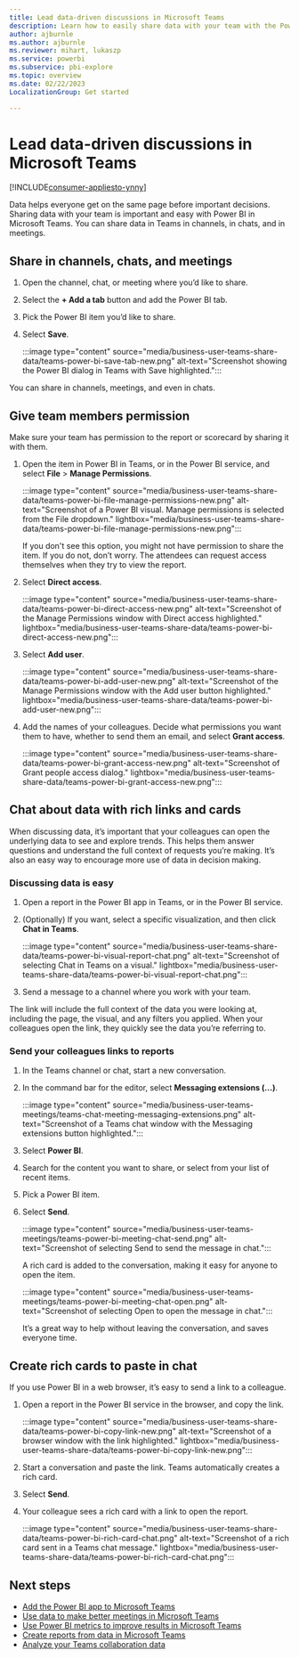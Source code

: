 ```yaml
---
title: Lead data-driven discussions in Microsoft Teams
description: Learn how to easily share data with your team with the Power BI app in Teams channels, chats, and meetings.
author: ajburnle
ms.author: ajburnle
ms.reviewer: mihart, lukaszp
ms.service: powerbi
ms.subservice: pbi-explore
ms.topic: overview
ms.date: 02/22/2023
LocalizationGroup: Get started

---
```


# Lead data-driven discussions in Microsoft Teams

[!INCLUDE[consumer-appliesto-ynny](../includes/consumer-appliesto-ynny.md)]

Data helps everyone get on the same page before important decisions. Sharing data with your team is important and easy with Power BI in Microsoft Teams. You can share data in Teams in channels, in chats, and in meetings.

## Share in channels, chats, and meetings

1. Open the channel, chat, or meeting where you’d like to share.
1. Select the **+ Add a tab** button and add the Power BI tab.
1. Pick the Power BI item you’d like to share.
1. Select **Save**.

    :::image type="content" source="media/business-user-teams-share-data/teams-power-bi-save-tab-new.png" alt-text="Screenshot showing the Power BI dialog in Teams with Save highlighted.":::

You can share in channels, meetings, and even in chats.

## Give team members permission

Make sure your team has permission to the report or scorecard by sharing it with them.

1. Open the item in Power BI in Teams, or in the Power BI service, and select **File** > **Manage Permissions**.

    :::image type="content" source="media/business-user-teams-share-data/teams-power-bi-file-manage-permissions-new.png" alt-text="Screenshot of a Power BI visual. Manage permissions is selected from the File dropdown." lightbox="media/business-user-teams-share-data/teams-power-bi-file-manage-permissions-new.png":::

    If you don't see this option, you might not have permission to share the item. If you do not, don’t worry. The attendees can request access themselves when they try to view the report.

1. Select **Direct access**.

    :::image type="content" source="media/business-user-teams-share-data/teams-power-bi-direct-access-new.png" alt-text="Screenshot of the Manage Permissions window with Direct access highlighted." lightbox="media/business-user-teams-share-data/teams-power-bi-direct-access-new.png":::

1. Select **Add user**.

    :::image type="content" source="media/business-user-teams-share-data/teams-power-bi-add-user-new.png" alt-text="Screenshot of the Manage Permissions window with the Add user button highlighted." lightbox="media/business-user-teams-share-data/teams-power-bi-add-user-new.png":::

1. Add the names of your colleagues. Decide what permissions you want them to have, whether to send them an email, and select **Grant access**.

    :::image type="content" source="media/business-user-teams-share-data/teams-power-bi-grant-access-new.png" alt-text="Screenshot of Grant people access dialog." lightbox="media/business-user-teams-share-data/teams-power-bi-grant-access-new.png":::

## Chat about data with rich links and cards

When discussing data, it’s important that your colleagues can open the underlying data to see and explore trends. This helps them answer questions and understand the full context of requests you’re making. It’s also an easy way to encourage more use of data in decision making.

### Discussing data is easy

1. Open a report in the Power BI app in Teams, or in the Power BI service.
1. (Optionally) If you want, select a specific visualization, and then click **Chat in Teams**.

    :::image type="content" source="media/business-user-teams-share-data/teams-power-bi-visual-report-chat.png" alt-text="Screenshot of selecting Chat in Teams on a visual." lightbox="media/business-user-teams-share-data/teams-power-bi-visual-report-chat.png":::

1. Send a message to a channel where you work with your team.

The link will include the full context of the data you were looking at, including the page, the visual, and any filters you applied. When your colleagues open the link, they quickly see the data you’re referring to.

### Send your colleagues links to reports

1. In the Teams channel or chat, start a new conversation.
1. In the command bar for the editor, select **Messaging extensions (...)**.

    :::image type="content" source="media/business-user-teams-meetings/teams-chat-meeting-messaging-extensions.png" alt-text="Screenshot of a Teams chat window with the Messaging extensions button highlighted.":::

1. Select **Power BI**.
1. Search for the content you want to share, or select from your list of recent items.
1. Pick a Power BI item.
1. Select **Send**.

    :::image type="content" source="media/business-user-teams-meetings/teams-power-bi-meeting-chat-send.png" alt-text="Screenshot of selecting Send to send the message in chat.":::

    A rich card is added to the conversation, making it easy for anyone to open the item.

    :::image type="content" source="media/business-user-teams-meetings/teams-power-bi-meeting-chat-open.png" alt-text="Screenshot of selecting Open to open the message in chat.":::

    It’s a great way to help without leaving the conversation, and saves everyone time.

## Create rich cards to paste in chat

If you use Power BI in a web browser, it’s easy to send a link to a colleague.

1. Open a report in the Power BI service in the browser, and copy the link.

    :::image type="content" source="media/business-user-teams-share-data/teams-power-bi-copy-link-new.png" alt-text="Screenshot of a browser window with the link highlighted." lightbox="media/business-user-teams-share-data/teams-power-bi-copy-link-new.png":::

1. Start a conversation and paste the link.
   Teams automatically creates a rich card.
1. Select **Send**.
1. Your colleague sees a rich card with a link to open the report.

    :::image type="content" source="media/business-user-teams-share-data/teams-power-bi-rich-card-chat.png" alt-text="Screenshot of a rich card sent in a Teams chat message." lightbox="media/business-user-teams-share-data/teams-power-bi-rich-card-chat.png":::

## Next steps

- [Add the Power BI app to Microsoft Teams](../collaborate-share/service-microsoft-teams-app.md)
- [Use data to make better meetings in Microsoft Teams](business-user-teams-meetings.md)
- [Use Power BI metrics to improve results in Microsoft Teams](business-user-teams-goals.md)
- [Create reports from data in Microsoft Teams](business-user-teams-create-reports.md)
- [Analyze your Teams collaboration data](business-user-teams-collaboration-data.md)
